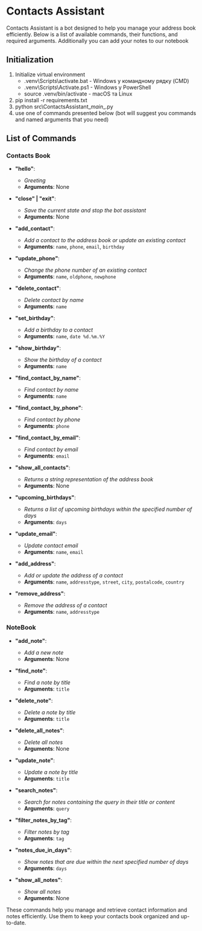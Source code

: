 # Contacts Assistant

Contacts Assistant is a bot designed to help you manage your address book efficiently. Below is a list of available commands, their functions, and required arguments. Additionally you can add your notes to our notebook

## Initialization
  1. Initialize virtual environment
     - .venv\Scripts\activate.bat - Windows у командному рядку (CMD)
     - .venv\Scripts\Activate.ps1 - Windows у PowerShell
     - source .venv/bin/activate - macOS та Linux
  2. pip install -r requirements.txt
  3. python src\ContactsAssistant\__main__.py
  4. use one of commands presented below (bot will suggest you commands and named arguments that you need)

## List of Commands

### Contacts Book
- **"hello"**: 
  - *Greeting*
  - **Arguments**: None

- **"close" | "exit"**: 
  - *Save the current state and stop the bot assistant*
  - **Arguments**: None

- **"add_contact"**: 
  - *Add a contact to the address book or update an existing contact*
  - **Arguments**: `name`, `phone`, `email`, `birthday`

- **"update_phone"**: 
  - *Change the phone number of an existing contact*
  - **Arguments**: `name`, `oldphone`, `newphone`

- **"delete_contact"**: 
  - *Delete contact by name*
  - **Arguments**: `name`

- **"set_birthday"**: 
  - *Add a birthday to a contact*
  - **Arguments**: `name`, `date %d.%m.%Y`

- **"show_birthday"**: 
  - *Show the birthday of a contact*
  - **Arguments**: `name`

- **"find_contact_by_name"**: 
  - *Find contact by name*
  - **Arguments**: `name`

- **"find_contact_by_phone"**: 
  - *Find contact by phone*
  - **Arguments**: `phone`

- **"find_contact_by_email"**: 
  - *Find contact by email*
  - **Arguments**: `email`

- **"show_all_contacts"**: 
  - *Returns a string representation of the address book*
  - **Arguments**: None

- **"upcoming_birthdays"**: 
  - *Returns a list of upcoming birthdays within the specified number of days*
  - **Arguments**: `days`

- **"update_email"**: 
  - *Update contact email*
  - **Arguments**: `name`, `email`

- **"add_address"**: 
  - *Add or update the address of a contact*
  - **Arguments**: `name`, `addresstype`, `street`, `city`, `postalcode`, `country`

- **"remove_address"**: 
  - *Remove the address of a contact*
  - **Arguments**: `name`, `addresstype`

### NoteBook
- **"add_note"**: 
  - *Add a new note*
  - **Arguments**: None

- **"find_note"**: 
  - *Find a note by title*
  - **Arguments**: `title`

- **"delete_note"**: 
  - *Delete a note by title*
  - **Arguments**: `title`

- **"delete_all_notes"**: 
  - *Delete all notes*
  - **Arguments**: None

- **"update_note"**: 
  - *Update a note by title*
  - **Arguments**: `title`

- **"search_notes"**: 
  - *Search for notes containing the query in their title or content*
  - **Arguments**: `query`

- **"filter_notes_by_tag"**: 
  - *Filter notes by tag*
  - **Arguments**: `tag`

- **"notes_due_in_days"**: 
  - *Show notes that are due within the next specified number of days*
  - **Arguments**: `days`

- **"show_all_notes"**: 
  - *Show all notes*
  - **Arguments**: None

These commands help you manage and retrieve contact information and notes efficiently. Use them to keep your contacts book organized and up-to-date.
